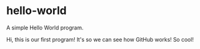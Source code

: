 # hello-world

A simple Hello World program.

Hi, this is our first program!
It's so  we can see how GitHub works!
So cool!
